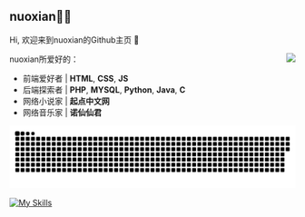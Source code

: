 ## nuoxian👨‍💻
Hi, 欢迎来到nuoxian的Github主页 👋

<img align="right" src="https://github-readme-stats.vercel.app/api?username=nuoxi4n&show_icons=true&number_format=long&border_radius=20&rank_icon=percentile&ring_color=75C3FD&hide=issues&include_all_commits=true&count_private=true&hide_title=true" />



nuoxian所爱好的：

- 前端爱好者 | **HTML**, **CSS**, **JS**
- 后端探索者 | **PHP**, **MYSQL**, **Python**, **Java**, **C**
- 网络小说家 | **起点中文网**
- 网络音乐家 | **诺仙仙君**

![](https://raw.githubusercontent.com/nuoxi4n/nuoxi4n/main/assets/github-contribution-grid-snake.svg)

[![My Skills](https://skillicons.dev/icons?i=js,html,css,php,apple,azure,cpp,discord,docker,git,github,gitlab,gmail,godot,jquery,linux,md,mysql,nginx,nodejs,npm,nuxtjs,ps,pnpm,postgres,powershell,pr,py,redis,twitter,unity,unreal,v,vercel,vite,vscode,vue,windows,wordpress&perline=20)](https://nuoxiana.cn)